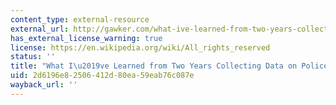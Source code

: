 ```yaml
---
content_type: external-resource
external_url: http://gawker.com/what-ive-learned-from-two-years-collecting-data-on-poli-1625472836
has_external_license_warning: true
license: https://en.wikipedia.org/wiki/All_rights_reserved
status: ''
title: "What I\u2019ve Learned from Two Years Collecting Data on Police Killings"
uid: 2d6196e8-2506-412d-80ea-59eab76c087e
wayback_url: ''
---
```

